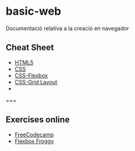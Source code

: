 # basic-web
Documentació relativa a la creació en navegador

## Cheat Sheet
* [HTML5]()
* [CSS](https://cloud.netlifyusercontent.com/assets/344dbf88-fdf9-42bb-adb4-46f01eedd629/d7fb67af-5180-463d-b58a-bfd4a220d5d0/css3-cheat-sheet.pdf)
* [CSS-Flexbox](https://darekkay.com/flexbox-cheatsheet/flexbox-cheatsheet.pdf)
* [CSS-Grid Layout](http://logongas.es/lib/exe/fetch.php?media=clase:daw:diw:1eval:css_grid_layout_cheatsheet.pdf)
* 
===
## Exercises online
* [FreeCodecamp](https://www.freecodecamp.org/)
* [Flexbox Froggy](https://flexboxfroggy.com/)
